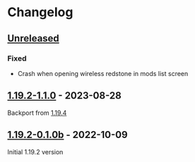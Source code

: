 # Changelog

## [Unreleased]

### Fixed
- Crash when opening wireless redstone in mods list screen

## [1.19.2-1.1.0] - 2023-08-28
Backport from [1.19.4](https://github.com/Razzokk/WirelessRedstone/commit/244532eb585a92da513cbee90e0c0a0149a08721)

## [1.19.2-0.1.0b] - 2022-10-09
Initial 1.19.2 version

[Unreleased]: https://github.com/Razzokk/WirelessRedstone/compare/release/1.19.2-1.1.0...HEAD
[1.19.2-0.1.0b]: https://github.com/Razzokk/WirelessRedstone/commits/release/1.19.2-0.1.0b
[1.19.2-1.1.0]: https://github.com/Razzokk/WirelessRedstone/compare/release/1.19.2-0.1.0b...release/1.19.2-1.1.0
